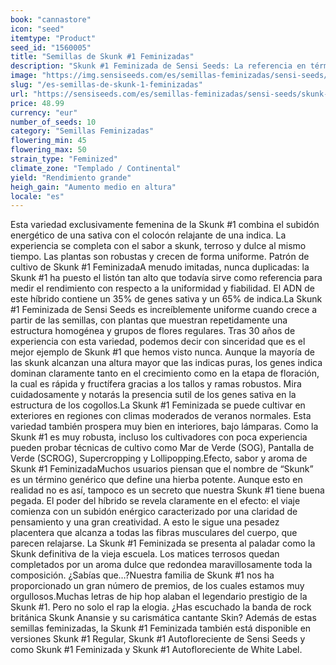 ```yaml
---
book: "cannastore"
icon: "seed"
itemtype: "Product"
seed_id: "1560005"
title: "Semillas de Skunk #1 Feminizadas"
description: "Skunk #1 Feminizada de Sensi Seeds: La referencia en términos de uniformidad, fiabilidad y cosechas abundantes, con un subidón híbrido muy placentero."
image: "https://img.sensiseeds.com/es/semillas-feminizadas/sensi-seeds/skunk-1-feminizada-image.png"
slug: "/es-semillas-de-skunk-1-feminizadas"
url: "https://sensiseeds.com/es/semillas-feminizadas/sensi-seeds/skunk-1-feminizada?a_aid=cannastore"
price: 48.99
currency: "eur"
number_of_seeds: 10
category: "Semillas Feminizadas"
flowering_min: 45
flowering_max: 50
strain_type: "Feminized"
climate_zone: "Templado / Continental"
yield: "Rendimiento grande"
heigh_gain: "Aumento medio en altura"
locale: "es"
---
```

Esta variedad exclusivamente femenina de la Skunk #1 combina el subidón energético de una sativa con el colocón relajante de una indica. La experiencia se completa con el sabor a skunk, terroso y dulce al mismo tiempo. Las plantas son robustas y crecen de forma uniforme. Patrón de cultivo de Skunk #1 FeminizadaA menudo imitadas, nunca duplicadas: la Skunk #1 ha puesto el listón tan alto que todavía sirve como referencia para medir el rendimiento con respecto a la uniformidad y fiabilidad. El ADN de este híbrido contiene un 35% de genes sativa y un 65% de indica.La Skunk #1 Feminizada de Sensi Seeds es increíblemente uniforme cuando crece a partir de las semillas, con plantas que muestran repetidamente una estructura homogénea y grupos de flores regulares. Tras 30 años de experiencia con esta variedad, podemos decir con sinceridad que es el mejor ejemplo de Skunk #1 que hemos visto nunca. Aunque la mayoría de las skunk alcanzan una altura mayor que las indicas puras, los genes indica dominan claramente tanto en el crecimiento como en la etapa de floración, la cual es rápida y fructífera gracias a los tallos y ramas robustos. Mira cuidadosamente y notarás la presencia sutil de los genes sativa en la estructura de los cogollos.La Skunk #1 Feminizada se puede cultivar en exteriores en regiones con climas moderados de veranos normales. Esta variedad también prospera muy bien en interiores, bajo lámparas. Como la Skunk #1 es muy robusta, incluso los cultivadores con poca experiencia pueden probar técnicas de cultivo como Mar de Verde (SOG), Pantalla de Verde (SCROG), Supercropping y Lollipopping.Efecto, sabor y aroma de Skunk #1 FeminizadaMuchos usuarios piensan que el nombre de “Skunk” es un término genérico que define una hierba potente. Aunque esto en realidad no es así, tampoco es un secreto que nuestra Skunk #1 tiene buena pegada. El poder del híbrido se revela claramente en el efecto: el viaje comienza con un subidón enérgico caracterizado por una claridad de pensamiento y una gran creatividad. A esto le sigue una pesadez placentera que alcanza a todas las fibras musculares del cuerpo, que parecen relajarse. La Skunk #1 Feminizada se presenta al paladar como la Skunk definitiva de la vieja escuela. Los matices terrosos quedan completados por un aroma dulce que redondea maravillosamente toda la composición. ¿Sabías que…?Nuestra familia de Skunk #1 nos ha proporcionado un gran número de premios, de los cuales estamos muy orgullosos.Muchas letras de hip hop alaban el legendario prestigio de la Skunk #1. Pero no solo el rap la elogia. ¿Has escuchado la banda de rock británica Skunk Anansie y su carismática cantante Skin? Además de estas semillas feminizadas, la Skunk #1 Feminizada también está disponible en versiones Skunk #1 Regular, Skunk #1 Autofloreciente de Sensi Seeds y como Skunk #1 Feminizada y Skunk #1 Autofloreciente de White Label.
